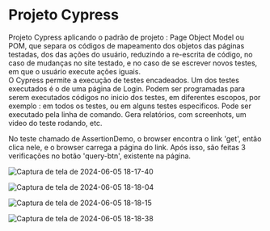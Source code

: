 # Projeto Cypress 
Projeto Cypress  aplicando o padrão de projeto : Page Object Model ou POM, que separa os códigos de mapeamento dos objetos das páginas testadas, dos das ações do usuário, reduzindo a re-escrita de código, no caso de mudanças no site testado, e no caso de  se escrever novos testes, em que o usuário execute ações iguais.    
O Cypress permite a execução de testes encadeados.
Um dos testes executados é o de uma página de Login.
Podem ser programadas para serem executados códigos no inicio dos testes, em diferentes escopos, por exemplo : em todos os testes, ou em alguns testes especificos.
Pode ser executado pela linha de comando. Gera relatórios, com screenhots, um video do teste rodando, etc.    
    
No teste chamado de AssertionDemo, o browser encontra o link 'get', então clica nele, e o browser carrega a página do link. Após isso, são feitas 3 verificações no botão 'query-btn', existente na página.    
    
![Captura de tela de 2024-06-05 18-17-40](https://github.com/klausmerini/ProjectCypress/assets/109608171/d9515c21-a74e-4dfe-a573-bdc1b9254fac)   

![Captura de tela de 2024-06-05 18-18-04](https://github.com/klausmerini/ProjectCypress/assets/109608171/a282b93d-a913-4a09-964d-06724e502a46)    

![Captura de tela de 2024-06-05 18-18-15](https://github.com/klausmerini/ProjectCypress/assets/109608171/36f62cd6-5a4e-4c40-a215-cd083efe1a31)    

![Captura de tela de 2024-06-05 18-18-38](https://github.com/klausmerini/ProjectCypress/assets/109608171/aac4025b-728c-4f6b-b938-61236af5cf30)  
